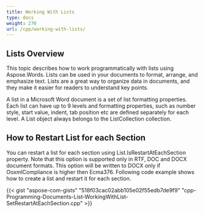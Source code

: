```yaml
---
title: Working With Lists
type: docs
weight: 270
url: /cpp/working-with-lists/
---
```


## **Lists Overview**
This topic describes how to work programmatically with lists using Aspose.Words. Lists can be used in your documents to format, arrange, and emphasize text. Lists are a great way to organize data in documents, and they make it easier for readers to understand key points. 

A list in a Microsoft Word document is a set of list formatting properties. Each list can have up to 9 levels and formatting properties, such as number style, start value, indent, tab position etc are defined separately for each level. A List object always belongs to the ListCollection collection.
## **How to Restart List for each Section**
You can restart a list for each section using List.IsRestartAtEachSection property. Note that this option is supported only in RTF, DOC and DOCX document formats. This option will be written to DOCX only if OoxmlCompliance is higher then Ecma376. Following code example shows how to create a list and restart it for each section. 

{{< gist "aspose-com-gists" "518f03cac02abb105e02f55edb7de9f9" "cpp-Programming-Documents-List-WorkingWithList-SetRestartAtEachSection.cpp" >}}
